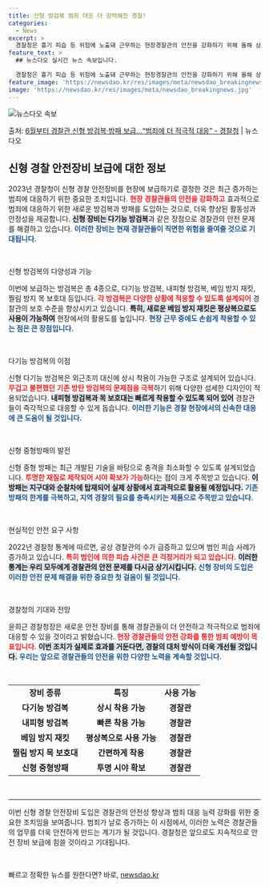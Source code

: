 ```yaml
---
title: 신형 방검복 범죄 대응 더 강력해진 경찰!
categories:
  - News
excerpt: >
  경찰청은 흉기 피습 등 위험에 노출돼 근무하는 현장경찰관의 안전을 강화하기 위해 올해 상반기부터 신형 경찰안…
feature_text: >
  ## 뉴스다오 실시간 뉴스 속보입니다.

  경찰청은 흉기 피습 등 위험에 노출돼 근무하는 현장경찰관의 안전을 강화하기 위해 올해 상반기부터 신형 경찰안…
feature_image: 'https://newsdao.kr/res/images/meta/newsdao_breakingnews.jpg'
image: 'https://newsdao.kr/res/images/meta/newsdao_breakingnews.jpg'
---
```


![뉴스다오 속보](https://newsdao.kr/res/images/meta/newsdao_breakingnews.jpg)

<p>출처: <a href="https://newsdao.kr/3745" rel="dofollow">6월부터 경찰관 신형 방검복·방패 보급…“범죄에 더 적극적 대응”  - 경찰청</a> | 뉴스다오</p>

<h2 data-ke-size="size26">신형 경찰 안전장비 보급에 대한 정보</h2>

<p data-ke-size="size16">2023년 경찰청이 신형 경찰 안전장비를 현장에 보급하기로 결정한 것은 최근 증가하는 범죄에 대응하기 위한 중요한 조치입니다. <b><span style="color: #ee2323;">현장 경찰관들의 안전을 강화하고</span></b> 효과적으로 범죄에 대응하기 위한 새로운 방검복과 방패를 도입하는 것으로, 더욱 향상된 활동성과 안정성을 제공합니다. <b><span style="background-color: #21538527;">신형 장비는 다기능 방검복</span></b>과 같은 장점으로 경찰관의 안전 문제를 해결하고 있습니다. <b><span style="color: #1a5490;">이러한 장비는 현재 경찰관들이 직면한 위험을 줄여줄 것으로 기대됩니다.</span></b></p>

<p data-ke-size="size16">&nbsp;</p>

신형 방검복의 다양성과 기능  
<p data-ke-size="size16">이번에 보급하는 방검복은 총 4종으로, 다기능 방검복, 내피형 방검복, 베임 방지 재킷, 찔림 방지 목 보호대 등입니다. <b><span style="color: #ee2323;">각 방검복은 다양한 상황에 적응할 수 있도록 설계되어</span></b> 경찰관의 보호 수준을 향상시키고 있습니다. <b><span style="background-color: #21538527;">특히, 새로운 베임 방지 재킷은 평상복으로도 사용이 가능하여</span></b> 현장에서의 활용도를 높입니다. <b><span style="color: #1a5490;">현장 근무 중에도 손쉽게 착용할 수 있는 점은 큰 장점입니다.</span></b></p>

<p data-ke-size="size16">&nbsp;</p>

다기능 방검복의 이점  
<p data-ke-size="size16">신형 다기능 방검복은 외근조끼 대신에 상시 착용이 가능한 구조로 설계되어 있습니다. <b><span style="color: #ee2323;">무겁고 불편했던 기존 방탄 방검복의 문제점을 극복</span></b>하기 위해 다양한 섬세한 디자인이 적용되었습니다. <b><span style="background-color: #21538527;">내피형 방검복과 목 보호대는 빠르게 착용할 수 있도록 되어 있어</span></b> 경찰관들이 즉각적으로 대응할 수 있게 돕습니다. <b><span style="color: #1a5490;">이러한 기능은 경찰 현장에서의 신속한 대응에 큰 도움이 될 것입니다.</span></b></p>

<p data-ke-size="size16">&nbsp;</p>

신형 중형방패의 발전  
<p data-ke-size="size16">신형 중형 방패는 최근 개발된 기술을 바탕으로 충격을 최소화할 수 있도록 설계되었습니다. <b><span style="color: #ee2323;">투명한 재질로 제작되어 시야 확보가 가능</span></b>하다는 점이 크게 주목받고 있습니다. <b><span style="background-color: #21538527;">이 방패는 지구대와 순찰차에 탑재되어 실제 상황에서 효과적으로 활용될 예정입니다.</span></b> <b><span style="color: #1a5490;">기존 방패의 한계를 극복하고, 지역 경찰의 필요를 충족시키는 제품으로 주목받고 있습니다.</span></b></p>

<p data-ke-size="size16">&nbsp;</p>

현실적인 안전 요구 사항  
<p data-ke-size="size16">2022년 경찰청 통계에 따르면, 공상 경찰관의 수가 급증하고 있으며 범인 피습 사례가 증가하고 있습니다. <b><span style="color: #ee2323;">특히 범인에 의한 피습 사건은 큰 걱정거리가 되고 있습니다.</span></b> <b><span style="background-color: #21538527;">이러한 통계는 우리 모두에게 경찰관의 안전 문제를 다시금 상기시킵니다.</span></b> <b><span style="color: #1a5490;">신형 장비의 도입은 이러한 안전 문제 해결을 위한 중요한 첫 걸음이 될 것입니다.</span></b></p>

<p data-ke-size="size16">&nbsp;</p>

경찰청의 기대와 전망  
<p data-ke-size="size16">윤희근 경찰청장은 새로운 안전 장비를 통해 경찰관들이 더 안전하고 적극적으로 범죄에 대응할 수 있을 것이라고 밝혔습니다. <b><span style="color: #ee2323;">현장 경찰관들의 안전 강화를 통한 범죄 예방이 목표입니다.</span></b> <b><span style="background-color: #21538527;">이번 조치가 실제로 효과를 거둔다면, 경찰의 대처 방식이 더욱 개선될 것입니다.</span></b> <b><span style="color: #1a5490;">우리는 앞으로 경찰관들의 안전을 위한 다양한 노력을 계속할 것입니다.</span></b></p>

<p data-ke-size="size16">&nbsp;</p>

<table style="width:100%; border-collapse:collapse;">
<tr>
<td style="text-align: center; height: 17px;"><b>장비 종류</b></td>
<td style="text-align: center; height: 17px;"><b>특징</b></td>
<td style="text-align: center; height: 17px;"><b>사용 가능</b></td>
</tr>
<tr>
<td style="text-align: center; height: 17px;"><b>다기능 방검복</b></td>
<td style="text-align: center; height: 17px;"><b>상시 착용 가능</b></td>
<td style="text-align: center; height: 17px;"><b>경찰관</b></td>
</tr>
<tr>
<td style="text-align: center; height: 17px;"><b>내피형 방검복</b></td>
<td style="text-align: center; height: 17px;"><b>빠른 착용 가능</b></td>
<td style="text-align: center; height: 17px;"><b>경찰관</b></td>
</tr>
<tr>
<td style="text-align: center; height: 17px;"><b>베임 방지 재킷</b></td>
<td style="text-align: center; height: 17px;"><b>평상복으로 사용 가능</b></td>
<td style="text-align: center; height: 17px;"><b>경찰관</b></td>
</tr>
<tr>
<td style="text-align: center; height: 17px;"><b>찔림 방지 목 보호대</b></td>
<td style="text-align: center; height: 17px;"><b>간편하게 착용</b></td>
<td style="text-align: center; height: 17px;"><b>경찰관</b></td>
</tr>
<tr>
<td style="text-align: center; height: 17px;"><b>신형 중형방패</b></td>
<td style="text-align: center; height: 17px;"><b>투명 시야 확보</b></td>
<td style="text-align: center; height: 17px;"><b>경찰관</b></td>
</tr>
</table>

<p data-ke-size="size16">&nbsp;</p>

<hr>

<p data-ke-size="size16">이번 신형 경찰 안전장비 도입은 경찰관의 안전성 향상과 범죄 대응 능력 강화를 위한 중요한 조치임을 보여줍니다. 범죄가 날로 증가하는 이 시점에서, 이러한 노력은 경찰관들의 업무를 더욱 안전하게 만드는 계기가 될 것입니다. 경찰청은 앞으로도 지속적으로 안전 장비 보급에 힘쓸 것이라고 기대됩니다.</p>

<p data-ke-size="size16">&nbsp;</p> 

빠르고 정확한 뉴스를 원한다면? 바로, <a href="https://newsdao.kr" rel="dofollow">newsdao.kr</a>


